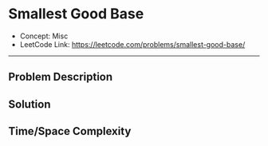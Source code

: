 # Smallest Good Base

- Concept: Misc
- LeetCode Link: https://leetcode.com/problems/smallest-good-base/

---

## Problem Description

## Solution

## Time/Space Complexity

